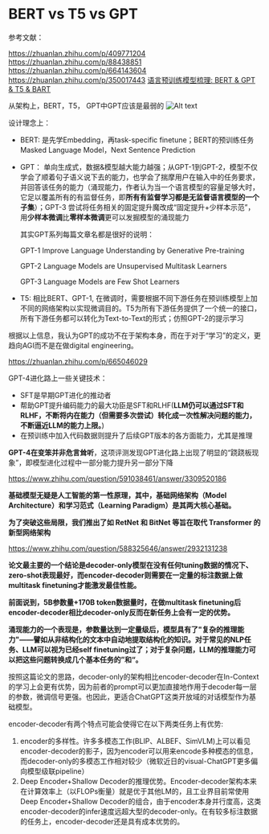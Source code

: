 # BERT vs T5 vs GPT

参考文献：

https://zhuanlan.zhihu.com/p/409771204
https://zhuanlan.zhihu.com/p/88438851
https://zhuanlan.zhihu.com/p/664143604
https://zhuanlan.zhihu.com/p/350017443
[语言预训练模型梳理: BERT & GPT & T5 & BART](https://zhuanlan.zhihu.com/p/656767554)

从架构上，BERT，T5， GPT中GPT应该是最弱的
![Alt text](image.png)

设计理念上：
- BERT: 是先学Embedding，再task-specific finetune；BERT的预训练任务Masked Language Model，Next Sentence Prediction
- GPT： 单向生成式，数据&模型越大能力越强；从GPT-1到GPT-2，模型不仅学会了顺着句子语义说下去的能力，也学会了揣摩用户在输入中的任务要求，并回答该任务的能力（涌现能力，作者认为当一个语言模型的容量足够大时，它足以覆盖所有的有监督任务，即**所有有监督学习都是无监督语言模型的一个子集**）；GPT-3 尝试将任务相关的固定提升魔改成“固定提升+少样本示范”，用**少样本微调**比**零样本微调**更可以发掘模型的涌现能力

    其实GPT系列每篇文章名都是很好的说明：

    GPT-1 Improve Language Understanding by Generative Pre-training

    GPT-2 Language Models are Unsupervised Multitask Learners

    GPT-3 Language Models are Few Shot Learners
- T5: 相比BERT、GPT-1, 在微调时，需要根据不同下游任务在预训练模型上加不同的网络架构以实现微调目的。T5为所有下游任务提供了一个统一的接口，所有下游任务都可以转化为Text-to-Text的形式；仿照GPT-2的提示学习

根据以上信息，我认为GPT的成功不在于架构本身，而在于对于“学习”的定义，更趋向AGI而不是在做digital engineering。

https://zhuanlan.zhihu.com/p/665046029

GPT-4进化路上一些关键技术：
- SFT是早期GPT进化的推动者
- 帮助GPT提升编码能力的最大功臣是SFT和RLHF(**LLM仍可以通过SFT和RLHF，不断将内在能力（但需要多次尝试）转化成一次性解决问题的能力，不断逼近LLM的能力上限。**)
- 在预训练中加入代码数据则提升了后续GPT版本的各方面能力，尤其是推理

**GPT-4在变笨并非危言耸听**，这项评测发现GPT进化路上出现了明显的“跷跷板现象”，即模型进化过程中一部分能力提升另一部分下降

https://www.zhihu.com/question/591038461/answer/3309520186

**基础模型无疑是人工智能的第一性原理，其中，基础网络架构（Model Architecture）和学习范式（Learning Paradigm）是其两大核心基础。**

**为了突破这些局限，我们推出了如 RetNet 和 BitNet 等旨在取代 Transformer 的新型网络架构**

https://www.zhihu.com/question/588325646/answer/2932131238

**论文最主要的一个结论是decoder-only模型在没有任何tuning数据的情况下、zero-shot表现最好，而encoder-decoder则需要在一定量的标注数据上做multitask finetuning才能激发最佳性能。**

**前面说到，5B参数量+170B token数据量时，在做multitask finetuning后encoder-decoder相比decoder-only反而在新任务上会有一定的优势。**

**涌现能力的一个表现是，参数量达到一定量级后，模型具有了"复杂的推理能力"——譬如从非结构化的文本中自动地提取结构化的知识。对于常见的NLP任务、LLM可以视为已经self finetuning过了；对于复杂问题，LLM的推理能力可以把这些问题转换成几个基本任务的”和“。**

按照这篇论文的思路，decoder-only的架构相比encoder-decoder在In-Context的学习上会更有优势，因为前者的prompt可以更加直接地作用于decoder每一层的参数，微调信号更强。也因此，更适合ChatGPT这类开放域的对话模型作为基础模型。

encoder-decoder有两个特点可能会使得它在以下两类任务上有优势:
1. encoder的多样性。许多多模态工作(BLIP、ALBEF、SimVLM)上可以看见encoder-decoder的影子，因为encoder可以用来encode多种模态的信息，而decoder-only的多模态工作相对较少（微软近日的visual-ChatGPT更多偏向模型级联pipeline）
2. Deep Encoder+Shallow Decoder的推理优势。Encoder-decoder架构本来在计算效率上（以FLOPs衡量）就是优于其他LM的，且工业界目前常使用Deep Encoder+Shallow Decoder的组合，由于encoder本身并行度高，这类encoder-decoder的infer速度远超大型的decoder-only。在有较多标注数据的任务上，encoder-decoder还是具有成本优势的。
